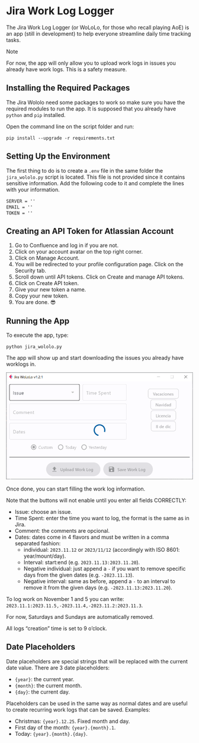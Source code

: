 # Jira Work Log Logger
The Jira Work Log Logger (or WoLoLo, for those who recall playing AoE) is an app (still in development) to help everyone streamline daily time tracking tasks.

> [!NOTE]
> For now, the app will only allow you to upload work logs in issues you already have work logs. This is a safety measure.

## Installing the Required Packages

The Jira Wololo need some packages to work so make sure you have the required modules to run the app. It is supposed that you already have `python` and `pip` installed.

Open the command line on the script folder and run:

```
pip install --upgrade -r requirements.txt
```

## Setting Up the Environment

The first thing to do is to create a `.env` file in the same folder the `jira_wololo.py` script is located. This file is not provided since it contains sensitive information. Add the following code to it and complete the lines with your information.

```
SERVER = ''
EMAIL = ''
TOKEN = ''
```

## Creating an API Token for Atlassian Account

1. Go to Confluence and log in if you are not.
2. Click on your account avatar on the top right corner.
3. Click on Manage Account.
4. You will be redirected to your profile configuration page. Click on the Security tab.
5. Scroll down until API tokens. Click on Create and manage API tokens.
6. Click on Create API token.
7. Give your new token a name.
8. Copy your new token.
9. You are done. :sunglasses:

## Running the App

To execute the app, type:

```
python jira_wololo.py
```

The app will show up and start downloading the issues you already have worklogs in.

![](./assets/jira_running_1.png)

Once done, you can start filling the work log information.

Note that the buttons will not enable until you enter all fields CORRECTLY:

- Issue: choose an issue.
- Time Spent: enter the time you want to log, the format is the same as in Jira.
- Comment: the comments are opcional.
- Dates: dates come in 4 flavors and must be written in a comma separated fashion:
  - individual: `2023.11.12` or `2023/11/12` (accordingly with ISO 8601: year/mount/day).
  - Interval: start:end (e.g. `2023.11.13:2023.11.20`).
  - Negative individual: just append a `-` if you want to remove specific days from the given dates (e.g. `-2023.11.13`).
  - Negative interval: same as before, append a `-` to an interval to remove it from the given days (e.g. `-2023.11.13:2023.11.20`).

To log work on November 1 and 5 you can write: `2023.11.1:2023.11.5,-2023.11.4,-2023.11.2:2023.11.3`.

For now, Saturdays and Sundays are automatically removed.

All logs “creation” time is set to 9 o’clock.

## Date Placeholders

Date placeholders are special strings that will be replaced with the current date value. There are 3 date placeholders:

- `{year}`: the current year.
- `{month}`: the current month.
- `{day}`: the current day.

Placeholders can be used in the same way as normal dates and are useful to create recurring work logs that can be saved. Examples:

- Christmas: `{year}.12.25`. Fixed month and day.
- First day of the month: `{year}.{month}.1`.
- Today: `{year}.{month}.{day}`.
